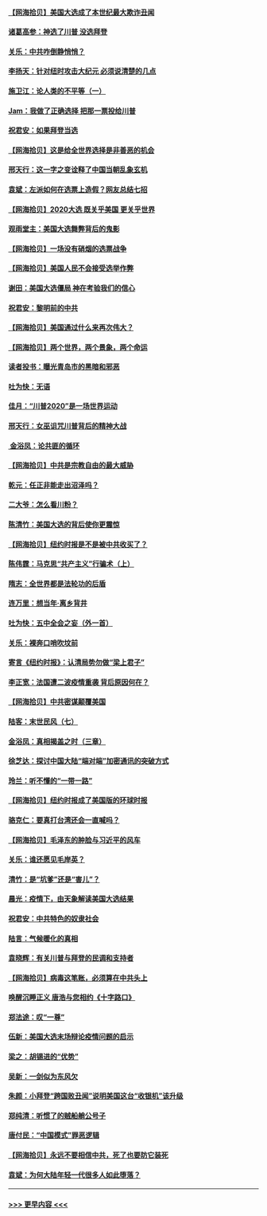 #### [【网海拾贝】美国大选成了本世纪最大欺诈丑闻](../pages/nsc993/n12538029.md?t=11101551) 
#### [诸葛高参：神选了川普 没选拜登](../pages/nsc993/n12537664.md?t=11101551) 
#### [关乐：中共咋倒静悄悄？](../pages/nsc993/n12537615.md?t=11101551) 
#### [李扬天：针对纽时攻击大纪元 必须说清楚的几点](../pages/nsc993/n12536001.md?t=11101551) 
#### [施卫江：论人类的不平等（一）](../pages/nsc993/n12535700.md?t=11101551) 
#### [Jam：我做了正确选择 把那一票投给川普](../pages/nsc993/n12535743.md?t=11101551) 
#### [祝君安：如果拜登当选](../pages/nsc993/n12535726.md?t=11101551) 
#### [【网海拾贝】这是给全世界选择是非善恶的机会](../pages/nsc993/n12535061.md?t=11101551) 
#### [邢天行：这一字之变诠释了中国当朝乱象玄机](../pages/nsc993/n12533446.md?t=11101551) 
#### [袁斌：左派如何在选票上造假？网友总结七招](../pages/nsc993/n12533180.md?t=11101551) 
#### [【网海拾贝】2020大选 既关乎美国 更关乎世界](../pages/nsc993/n12533161.md?t=11101551) 
#### [观雨堂主：美国大选舞弊背后的鬼影](../pages/nsc993/n12533153.md?t=11101551) 
#### [【网海拾贝】一场没有硝烟的选票战争](../pages/nsc993/n12531883.md?t=11101551) 
#### [【网海拾贝】美国人民不会接受选举作弊](../pages/nsc993/n12528850.md?t=11101551) 
#### [谢田：美国大选僵局 神在考验我们的信心](../pages/nsc993/n12527932.md?t=11101551) 
#### [祝君安：黎明前的中共](../pages/nsc993/n12524071.md?t=11101551) 
#### [【网海拾贝】美国通过什么来再次伟大？](../pages/nsc993/n12523844.md?t=11101551) 
#### [【网海拾贝】两个世界，两个景象，两个命运](../pages/nsc993/n12521419.md?t=11101551) 
#### [读者投书：曝光青岛市的黑暗和邪恶](../pages/nsc993/n12520988.md?t=11101551) 
#### [吐为快：无语](../pages/nsc993/n12518588.md?t=11101551) 
#### [佳月：“川普2020”是一场世界运动](../pages/nsc993/n12518581.md?t=11101551) 
#### [邢天行：女巫诅咒川普背后的精神大战](../pages/nsc993/n12517257.md?t=11101551) 
#### [ 金浴凤：论共匪的循环](../pages/nsc993/n12517133.md?t=11101551) 
#### [【网海拾贝】中共是宗教自由的最大威胁](../pages/nsc993/n12516879.md?t=11101551) 
#### [乾元：任正非能走出沼泽吗？](../pages/nsc993/n12515831.md?t=11101551) 
#### [二大爷：怎么看川粉？](../pages/nsc993/n12515820.md?t=11101551) 
#### [陈清竹：美国大选的背后使你更震惊](../pages/nsc993/n12515589.md?t=11101551) 
#### [【网海拾贝】纽约时报是不是被中共收买了？](../pages/nsc993/n12515122.md?t=11101551) 
#### [陈伟霆：马克思“共产主义”行骗术（上）](../pages/nsc993/n12510217.md?t=11101551) 
#### [隋志：全世界都是法轮功的后盾](../pages/nsc993/n12510636.md?t=11101551) 
#### [连万里：想当年‧离乡背井](../pages/nsc993/n12510623.md?t=11101551) 
#### [吐为快：五中全会之妄（外一首）](../pages/nsc993/n12510470.md?t=11101551) 
#### [关乐：裸奔口哨吹坟前](../pages/nsc993/n12510403.md?t=11101551) 
#### [寄言《纽约时报》：认清局势勿做“梁上君子”](../pages/nsc993/n12510042.md?t=11101551) 
#### [李正宽：法国遭二波疫情重袭 背后原因何在？](../pages/nsc993/n12509971.md?t=11101551) 
#### [【网海拾贝】中共密谋颠覆美国](../pages/nsc993/n12509816.md?t=11101551) 
#### [陆客：末世民风（七）](../pages/nsc993/n12507822.md?t=11101551) 
#### [金浴凤：真相揭盖之时（三章）](../pages/nsc993/n12507804.md?t=11101551) 
#### [徐芝达：探讨中国大陆“端对端”加密通讯的突破方式](../pages/nsc993/n12507682.md?t=11101551) 
#### [玲兰：听不懂的“一带一路”](../pages/nsc993/n12507669.md?t=11101551) 
#### [【网海拾贝】纽约时报成了美国版的环球时报](../pages/nsc993/n12507053.md?t=11101551) 
#### [骆克仁：要真打台湾还会一直喊吗？](../pages/nsc993/n12506843.md?t=11101551) 
#### [【网海拾贝】毛泽东的肿脸与习近平的风车](../pages/nsc993/n12504537.md?t=11101551) 
#### [关乐：谁还愿见毛岸英？](../pages/nsc993/n12503866.md?t=11101551) 
#### [清竹：是“坑爹”还是“害儿”？](../pages/nsc993/n12503034.md?t=11101551) 
#### [晨光：疫情下，由天象解读美国大选结果](../pages/nsc993/n12502536.md?t=11101551) 
#### [祝君安：中共特色的奴隶社会](../pages/nsc993/n12501529.md?t=11101551) 
#### [陆言：气候暖化的真相](../pages/nsc993/n12501183.md?t=11101551) 
#### [袁晓辉：有关川普与拜登的民调和支持者](../pages/nsc993/n12500433.md?t=11101551) 
#### [【网海拾贝】病毒这笔账，必须算在中共头上](../pages/nsc993/n12500320.md?t=11101551) 
#### [唤醒沉睡正义 唐浩与您相约《十字路口》](../pages/nsc993/n12497980.md?t=11101551) 
#### [郑法途：叹“一尊”](../pages/nsc993/n12498837.md?t=11101551) 
#### [伍新：美国大选末场辩论疫情问题的启示](../pages/nsc993/n12498829.md?t=11101551) 
#### [梁之：胡锡进的“优势”](../pages/nsc993/n12498780.md?t=11101551) 
#### [吴新：一剑似为东风欠](../pages/nsc993/n12498772.md?t=11101551) 
#### [朱颜：小拜登“跨国败丑闻”说明美国这台“收银机”该升级](../pages/nsc993/n12498731.md?t=11101551) 
#### [郑纯清：听惯了的贼船艄公号子](../pages/nsc993/n12498721.md?t=11101551) 
#### [唐付民：“中国模式”罪恶逻辑](../pages/nsc993/n12498310.md?t=11101551) 
#### [【网海拾贝】永远不要相信中共，死了也要防它装死](../pages/nsc993/n12498162.md?t=11101551) 
#### [袁斌：为何大陆年轻一代很多人如此堕落？](../pages/nsc993/n12495696.md?t=11101551) 

----
#### [ >>> 更早内容 <<< ](../indexes/nsc993-earlier.md)
